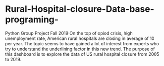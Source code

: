 # Rural-Hospital-closure-Data-base-programing-
Python Group Project Fall 2019
On the top of opiod crisis, high unemployment rate, American rural hospitals are closing in average of 10 per year. 
The topic seems to have gained a lot of interest from experts who try to understand the underlining factor in this new trend.
The purpose of this dashboard is to explore the data of US rural hospital closure from 2005 to 2019.
